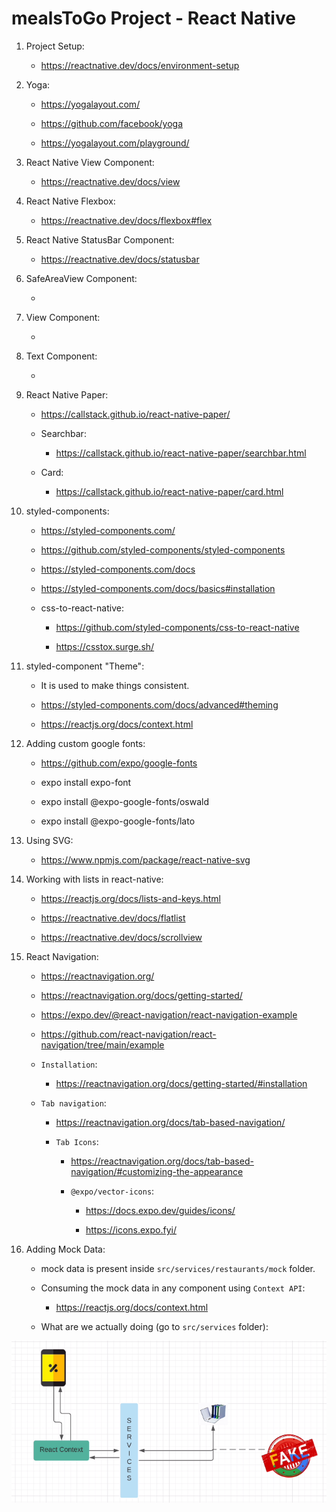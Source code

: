 # mealsToGo Project - React Native

1. Project Setup:

    - https://reactnative.dev/docs/environment-setup

2. Yoga:

    - https://yogalayout.com/

    - https://github.com/facebook/yoga

    - https://yogalayout.com/playground/

3. React Native View Component:

    - https://reactnative.dev/docs/view

4. React Native Flexbox:

    - https://reactnative.dev/docs/flexbox#flex

5. React Native StatusBar Component:

    - https://reactnative.dev/docs/statusbar

6. SafeAreaView Component:

    - 

7. View Component:

    - 

8. Text Component:

    - 

9. React Native Paper:

    - https://callstack.github.io/react-native-paper/

    - Searchbar:

        - https://callstack.github.io/react-native-paper/searchbar.html
    
    - Card:

        - https://callstack.github.io/react-native-paper/card.html

10. styled-components:

    - https://styled-components.com/

    - https://github.com/styled-components/styled-components

    - https://styled-components.com/docs

    - https://styled-components.com/docs/basics#installation

    - css-to-react-native:

        - https://github.com/styled-components/css-to-react-native

        - https://csstox.surge.sh/

11. styled-component "Theme":

    - It is used to make things consistent.

    - https://styled-components.com/docs/advanced#theming

    - https://reactjs.org/docs/context.html

12. Adding custom google fonts:

    - https://github.com/expo/google-fonts

    - expo install expo-font

    - expo install @expo-google-fonts/oswald

    - expo install @expo-google-fonts/lato

13. Using SVG:

    - https://www.npmjs.com/package/react-native-svg

14. Working with lists in react-native:

    - https://reactjs.org/docs/lists-and-keys.html

    - https://reactnative.dev/docs/flatlist

    - https://reactnative.dev/docs/scrollview

14. React Navigation:

    - https://reactnavigation.org/

    - https://reactnavigation.org/docs/getting-started/

    - https://expo.dev/@react-navigation/react-navigation-example

    - https://github.com/react-navigation/react-navigation/tree/main/example

    - ```Installation```:

        - https://reactnavigation.org/docs/getting-started/#installation
    
    - ```Tab navigation```:

        - https://reactnavigation.org/docs/tab-based-navigation/

        - ```Tab Icons```:

            - https://reactnavigation.org/docs/tab-based-navigation/#customizing-the-appearance

            - ```@expo/vector-icons```:
        
                - https://docs.expo.dev/guides/icons/

                - https://icons.expo.fyi/

15. Adding Mock Data:

    - mock data is present inside ```src/services/restaurants/mock``` folder.

    - Consuming the mock data in any component using ```Context API```: 
    
        - https://reactjs.org/docs/context.html
    
    - What are we actually doing (go to ``src/services`` folder):

![](./consuming_mock_data.PNG)